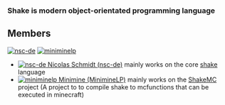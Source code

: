 ### Shake is modern object-orientated programming language

<!-- A list of all members -->

## Members

[![nsc-de][members/nsc-de/avatar]][members/nsc-de/github]
[![miniminelp][members/miniminelp/avatar]][members/miniminelp/github]

- [![nsc-de][members/nsc-de/avatar/small] Nicolas Schmidt (nsc-de)][members/nsc-de/github] mainly works on the core [shake][projects/shake/repo] language
- [![miniminelp][members/miniminelp/avatar/small] Minimine (MinimineLP)][members/miniminelp/github] mainly works on the [ShakeMC][projects/shakemc/repo] project 
  (A project to to compile shake to mcfunctions that can be executed in minecraft)


<!-- Project URLs -->
[projects/shake/repo]: https://github.com/shake-lang/shake
[projects/shakemc/repo]: https://github.com/shake-lang/shakemc


<!-- Member  Avatars: -->

[members/nsc-de/avatar]: https://github.com/nsc-de.png?size=40
[members/miniminelp/avatar]: https://github.com/miniminelp.png?size=40

<!-- Member Small Avatars: -->

[members/nsc-de/avatar/small]: https://github.com/nsc-de.png?size=12
[members/miniminelp/avatar/small]: https://github.com/miniminelp.png?size=12

<!-- Member GitHub accounts -->

[members/nsc-de/github]: https://github.com/nsc-de/
[members/miniminelp/github]: https://github.com/MinimineLP/
